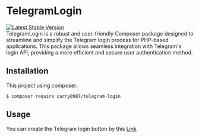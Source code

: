 # TelegramLogin
[![Latest Stable Version](https://img.shields.io/packagist/v/carry0987/remember-me.svg?style=flat-square)](https://packagist.org/packages/carry0987/telegram-login)  
TelegramLogin is a robust and user-friendly Composer package designed to streamline and simplify the Telegram login process for PHP-based applications. This package allows seamless integration with Telegram's login API, providing a more efficient and secure user authentication method.

## Installation
This project using composer.
```
$ composer require carry0987/telegram-login
```

## Usage
You can create the Telegram login button by this [Link](https://core.telegram.org/widgets/login/)
